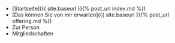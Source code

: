 * [Startseite]({{ site.baseurl }}{% post_url index.md %})
* [Das können Sie von mir erwarten]({{ site.baseurl }}{% post_url offering.md %})
* Zur Person
* Mitgliedschaften
